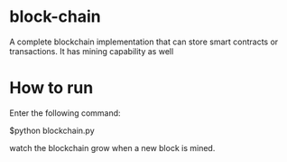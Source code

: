 # block-chain
A complete blockchain implementation that can store smart contracts or transactions. It has mining capability as well

# How to run
Enter the following command:

$python blockchain.py 

watch the blockchain grow when a new block is mined.

